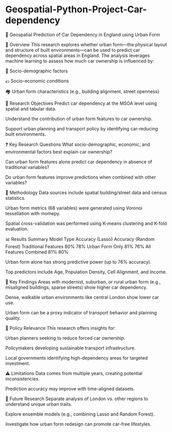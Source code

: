 # Geospatial-Python-Project-Car-dependency


🚗 Geospatial Prediction of Car Dependency in England using Urban Form


🧠 Overview
This research explores whether urban form—the physical layout and structure of built environments—can be used to predict car dependency across spatial areas in England. The analysis leverages machine learning to assess how much car ownership is influenced by:

🧍 Socio-demographic factors

💷 Socio-economic conditions

🏘️ Urban form characteristics (e.g., building alignment, street openness)

🎯 Research Objectives
Predict car dependency at the MSOA level using spatial and tabular data.

Understand the contribution of urban form features to car ownership.

Support urban planning and transport policy by identifying car-reducing built environments.

❓ Key Research Questions
What socio-demographic, economic, and environmental factors best explain car ownership?

Can urban form features alone predict car dependency in absence of traditional variables?

Do urban form features improve predictions when combined with other variables?

🧪 Methodology
Data sources include spatial building/street data and census statistics.

Urban form metrics (68 variables) were generated using Voronoi tessellation with momepy.

Spatial cross-validation was performed using K-means clustering and K-fold evaluation.

📊 Results Summary
Model Type	Accuracy (Lasso)	Accuracy (Random Forest)
Traditional Features	80%	78%
Urban Form Only	81%	76%
All Features Combined	81%	80%

Urban form alone has strong predictive power (up to 76% accuracy).

Top predictors include Age, Population Density, Cell Alignment, and Income.

🧠 Key Findings
Areas with modernist, suburban, or rural urban form (e.g., misaligned buildings, sparse streets) show higher car dependency.

Dense, walkable urban environments like central London show lower car use.

Urban form can be a proxy indicator of transport behavior and planning quality.

🧭 Policy Relevance
This research offers insights for:

Urban planners seeking to reduce forced car ownership.

Policymakers developing sustainable transport infrastructure.

Local governments identifying high-dependency areas for targeted investment.

⚠️ Limitations
Data comes from multiple years, creating potential inconsistencies.

Prediction accuracy may improve with time-aligned datasets.

🔮 Future Research
Separate analysis of London vs. other regions to understand unique urban traits.

Explore ensemble models (e.g., combining Lasso and Random Forest).

Investigate how urban form redesign can promote car-free lifestyles.
